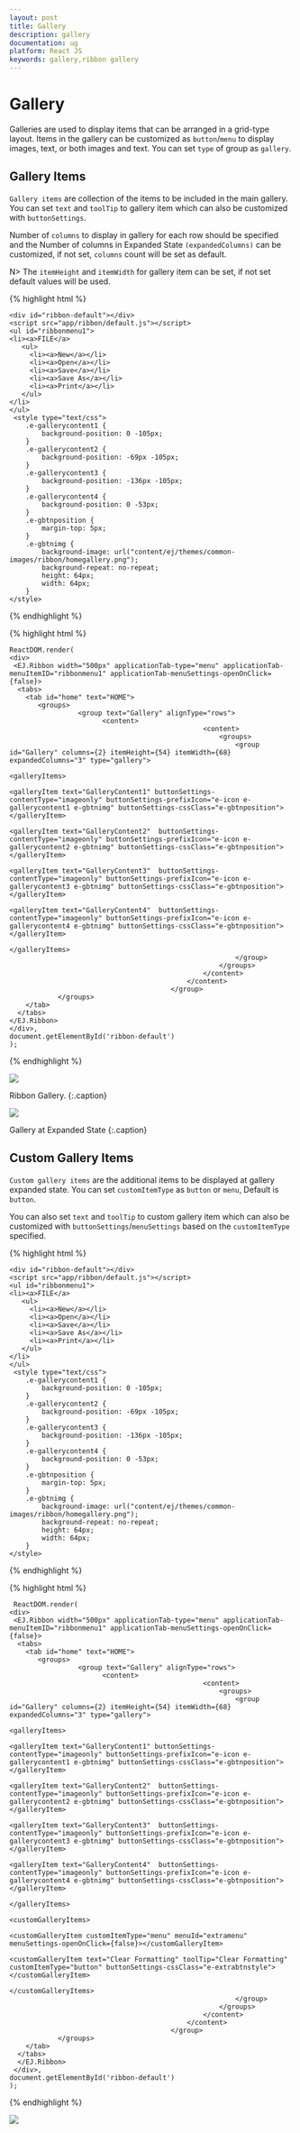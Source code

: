```yaml
---
layout: post
title: Gallery
description: gallery
documentation: ug
platform: React JS
keywords: gallery,ribbon gallery
---
```


# Gallery

Galleries are used to display items that can be arranged in a grid-type layout. Items in the gallery can be customized as `button`/`menu` to display images, text, or both images and text. You can set `type` of group as `gallery`.

## Gallery Items

`Gallery items` are collection of the items to be included in the main gallery. You can set `text` and `toolTip` to gallery item which can also be customized with `buttonSettings`.
 
Number of `columns` to display in gallery for each row should be specified and the Number of columns in Expanded State `(expandedColumns)` can be customized, if not set, `columns` count will be set as default. 

N> The `itemHeight` and `itemWidth` for gallery item can be set, if not set default values will be used.


{% highlight html %}

    <div id="ribbon-default"></div>
    <script src="app/ribbon/default.js"></script>
    <ul id="ribbonmenu1">
    <li><a>FILE</a>
       <ul>
         <li><a>New</a></li>
         <li><a>Open</a></li>
         <li><a>Save</a></li>
         <li><a>Save As</a></li>
         <li><a>Print</a></li>
	   </ul>
    </li>
    </ul>
     <style type="text/css">
        .e-gallerycontent1 {
            background-position: 0 -105px;
        }
        .e-gallerycontent2 {
            background-position: -69px -105px;
        }
        .e-gallerycontent3 {
            background-position: -136px -105px;
        }
        .e-gallerycontent4 {
            background-position: 0 -53px;
        }
        .e-gbtnposition {
            margin-top: 5px;
        }
        .e-gbtnimg {
            background-image: url("content/ej/themes/common-images/ribbon/homegallery.png");
            background-repeat: no-repeat;
            height: 64px;
            width: 64px;
        }
    </style>
{% endhighlight %}

{% highlight html %}

    ReactDOM.render(
    <div>
     <EJ.Ribbon width="500px" applicationTab-type="menu" applicationTab-menuItemID="ribbonmenu1" applicationTab-menuSettings-openOnClick={false}>
      <tabs>
        <tab id="home" text="HOME">
           <groups>
					 <group text="Gallery" alignType="rows">
                           <content>
                                                    <content>
                                                        <groups>
                                                            <group id="Gallery" columns={2} itemHeight={54} itemWidth={68} expandedColumns="3" type="gallery">
                                                                <galleryItems>
                                                                    <galleryItem text="GalleryContent1" buttonSettings-contentType="imageonly" buttonSettings-prefixIcon="e-icon e-gallerycontent1 e-gbtnimg" buttonSettings-cssClass="e-gbtnposition"></galleryItem>
                                                                    <galleryItem text="GalleryContent2"  buttonSettings-contentType="imageonly" buttonSettings-prefixIcon="e-icon e-gallerycontent2 e-gbtnimg" buttonSettings-cssClass="e-gbtnposition"></galleryItem>
                                                                    <galleryItem text="GalleryContent3"  buttonSettings-contentType="imageonly" buttonSettings-prefixIcon="e-icon e-gallerycontent3 e-gbtnimg" buttonSettings-cssClass="e-gbtnposition"></galleryItem>
                                                                    <galleryItem text="GalleryContent4"  buttonSettings-contentType="imageonly" buttonSettings-prefixIcon="e-icon e-gallerycontent4 e-gbtnimg" buttonSettings-cssClass="e-gbtnposition"></galleryItem>
                                                                </galleryItems>
                                                            </group>
                                                        </groups>
                                                    </content>
                                                </content>
                                            </group>
				</groups>  
        </tab>	
      </tabs>
    </EJ.Ribbon>
    </div>,
    document.getElementById('ribbon-default')
    );

{% endhighlight %}


![](/js/Ribbon/Gallery_images/Gallery_img1.png)

Ribbon Gallery.
{:.caption}


![](/js/Ribbon/Gallery_images/Gallery_img2.png)

Gallery at Expanded State
{:.caption}

## Custom Gallery Items

`Custom gallery items` are the additional items to be displayed at gallery expanded state. You can set `customItemType` as `button` or `menu`, Default is `button`.

You can also set `text` and `toolTip` to custom gallery item which can also be customized with `buttonSettings`/`menuSettings` based on the `customItemType` specified.


{% highlight html %}

    <div id="ribbon-default"></div>
    <script src="app/ribbon/default.js"></script>
    <ul id="ribbonmenu1">
    <li><a>FILE</a>
       <ul>
         <li><a>New</a></li>
         <li><a>Open</a></li>
         <li><a>Save</a></li>
         <li><a>Save As</a></li>
         <li><a>Print</a></li>
	   </ul>
    </li>
    </ul>
     <style type="text/css">
        .e-gallerycontent1 {
            background-position: 0 -105px;
        }
        .e-gallerycontent2 {
            background-position: -69px -105px;
        }
        .e-gallerycontent3 {
            background-position: -136px -105px;
        }
        .e-gallerycontent4 {
            background-position: 0 -53px;
        }
        .e-gbtnposition {
            margin-top: 5px;
        }
        .e-gbtnimg {
            background-image: url("content/ej/themes/common-images/ribbon/homegallery.png");
            background-repeat: no-repeat;
            height: 64px;
            width: 64px;
        }
    </style>


{% endhighlight %}


{% highlight html %}

     ReactDOM.render(
    <div>
     <EJ.Ribbon width="500px" applicationTab-type="menu" applicationTab-menuItemID="ribbonmenu1" applicationTab-menuSettings-openOnClick={false}>
      <tabs>
        <tab id="home" text="HOME">
           <groups>
					 <group text="Gallery" alignType="rows">
                           <content>
                                                    <content>
                                                        <groups>
                                                            <group id="Gallery" columns={2} itemHeight={54} itemWidth={68} expandedColumns="3" type="gallery">
                                                                <galleryItems>
                                                                    <galleryItem text="GalleryContent1" buttonSettings-contentType="imageonly" buttonSettings-prefixIcon="e-icon e-gallerycontent1 e-gbtnimg" buttonSettings-cssClass="e-gbtnposition"></galleryItem>
                                                                    <galleryItem text="GalleryContent2"  buttonSettings-contentType="imageonly" buttonSettings-prefixIcon="e-icon e-gallerycontent2 e-gbtnimg" buttonSettings-cssClass="e-gbtnposition"></galleryItem>
                                                                    <galleryItem text="GalleryContent3"  buttonSettings-contentType="imageonly" buttonSettings-prefixIcon="e-icon e-gallerycontent3 e-gbtnimg" buttonSettings-cssClass="e-gbtnposition"></galleryItem>
                                                                    <galleryItem text="GalleryContent4"  buttonSettings-contentType="imageonly" buttonSettings-prefixIcon="e-icon e-gallerycontent4 e-gbtnimg" buttonSettings-cssClass="e-gbtnposition"></galleryItem>
                                                                </galleryItems>
																  <customGalleryItems>
                                                                    <customGalleryItem customItemType="menu" menuId="extramenu" menuSettings-openOnClick={false}></customGalleryItem>
                                                                    <customGalleryItem text="Clear Formatting" toolTip="Clear Formatting" customItemType="button" buttonSettings-cssClass="e-extrabtnstyle"></customGalleryItem>
                                                                </customGalleryItems>
                                                            </group>
                                                        </groups>
                                                    </content>
                                                </content>
                                            </group>
				</groups>  
        </tab>
      </tabs>
      </EJ.Ribbon>
     </div>,
    document.getElementById('ribbon-default')
    );
    
{% endhighlight %}

![](/js/Ribbon/Gallery_images/Gallery_img3.png)